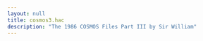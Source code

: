 ```yaml
---
layout: null
title: cosmos3.hac
description: "The 1986 COSMOS Files Part III by Sir William"
---
```

